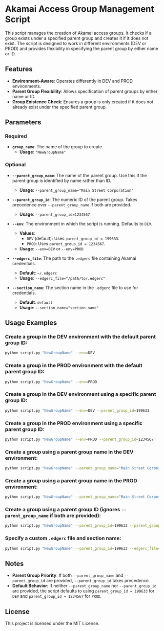 
# Akamai Access Group Management Script

This script manages the creation of Akamai access groups. It checks if a group exists under a specified parent group and creates it if it does not exist. The script is designed to work in different environments (DEV or PROD) and provides flexibility in specifying the parent group by either name or ID.

## Features

- **Environment-Aware**: Operates differently in DEV and PROD environments.
- **Parent Group Flexibility**: Allows specification of parent groups by either name or ID.
- **Group Existence Check**: Ensures a group is only created if it does not already exist under the specified parent group.

## Parameters

### Required

- **`group_name`**: The name of the group to create.
  - **Usage**: `"NewGroupName"`

### Optional

- **`--parent_group_name`**: The name of the parent group. Use this if the parent group is identified by name rather than ID.
  - **Usage**: `--parent_group_name="Main Street Corporation"`

- **`--parent_group_id`**: The numeric ID of the parent group. Takes precedence over `--parent_group_name` if both are provided.
  - **Usage**: `--parent_group_id=1234567`

- **`--env`**: The environment in which the script is running. Defaults to `DEV`.
  - **Values**:
    - `DEV` (default): Uses `parent_group_id = 199633`.
    - `PROD`: Uses `parent_group_id = 1234567`.
  - **Usage**: `--env=DEV` or `--env=PROD`

- **`--edgerc_file`**: The path to the `.edgerc` file containing Akamai credentials.
  - **Default**: `~/.edgerc`
  - **Usage**: `--edgerc_file="/path/to/.edgerc"`

- **`--section_name`**: The section name in the `.edgerc` file to use for credentials.
  - **Default**: `default`
  - **Usage**: `--section_name="section_name"`

## Usage Examples

### Create a group in the DEV environment with the default parent group ID:

```bash
python script.py "NewGroupName" --env=DEV
```

### Create a group in the PROD environment with the default parent group ID:

```bash
python script.py "NewGroupName" --env=PROD
```

### Create a group in the DEV environment using a specific parent group ID:

```bash
python script.py "NewGroupName" --env=DEV --parent_group_id=199633
```

### Create a group in the PROD environment using a specific parent group ID:

```bash
python script.py "NewGroupName" --env=PROD --parent_group_id=1234567
```

### Create a group using a parent group name in the DEV environment:

```bash
python script.py "NewGroupName" --parent_group_name="Main Street Corporation" --env=DEV
```

### Create a group using a parent group name in the PROD environment:

```bash
python script.py "NewGroupName" --parent_group_name="Main Street Corporation" --env=PROD
```

### Create a group using a parent group ID (ignores `--parent_group_name` if both are provided):

```bash
python script.py "NewGroupName" --parent_group_id=199633 --parent_group_name="Main Street Corporation"
```

### Specify a custom `.edgerc` file and section name:

```bash
python script.py "NewGroupName" --parent_group_id=199633 --edgerc_file="/path/to/.edgerc" --section_name="custom_section"
```

## Notes

- **Parent Group Priority**: If both `--parent_group_name` and `--parent_group_id` are provided, `--parent_group_id` takes precedence.
- **Default Behavior**: If neither `--parent_group_name` nor `--parent_group_id` are provided, the script defaults to using `parent_group_id = 199633` for `DEV` and `parent_group_id = 1234567` for `PROD`.

## License

This project is licensed under the MIT License.
